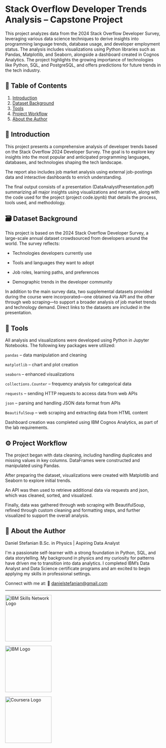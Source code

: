 # Stack Overflow Developer Trends Analysis – Capstone Project

This project analyzes data from the 2024 Stack Overflow Developer Survey, leveraging various data science techniques to derive insights into programming language trends, database usage, and developer employment status. The analysis includes visualizations using Python libraries such as Pandas, Matplotlib, and Seaborn, alongside a dashboard created in Cognos Analytics. The project highlights the growing importance of technologies like Python, SQL, and PostgreSQL, and offers predictions for future trends in the tech industry.

## 📑 Table of Contents
1. [Introduction](#-introduction)
2. [Dataset Background](#%EF%B8%8F-dataset-background)
3. [Tools](#-tools)
4. [Project Workflow](#%EF%B8%8F-project-workflow)
5. [About the Author](#-about-the-author)

## 📌 Introduction
This project presents a comprehensive analysis of developer trends based on the Stack Overflow 2024 Developer Survey. The goal is to explore key insights into the most popular and anticipated programming languages, databases, and technologies shaping the tech landscape. 

The report also includes job market analysis using external job-postings data and interactive dashboards to enrich understanding. 

The final output consists of a presentation (DataAnalystPresentation.pdf) summarizing all major insights using visualizations and narrative, along with the code used for the project (project code.ipynb) that details the process, tools used, and methodology.

## 🗃️ Dataset Background
This project is based on the 2024 Stack Overflow Developer Survey, a large-scale annual dataset crowdsourced from developers around the world. The survey reflects:

- Technologies developers currently use

- Tools and languages they want to adopt

- Job roles, learning paths, and preferences

- Demographic trends in the developer community

In addition to the main survey data, two supplemental datasets provided during the course were incorporated—one obtained via API and the other through web scraping—to support a broader analysis of job market trends and technology demand. Direct links to the datasets are included in the presentation.

## 🧰 Tools
All analysis and visualizations were developed using Python in Jupyter Notebooks. The following key packages were utilized:

`pandas` – data manipulation and cleaning

`matplotlib` – chart and plot creation

`seaborn` – enhanced visualizations

`collections.Counter` – frequency analysis for categorical data

`requests` – sending HTTP requests to access data from web APIs

`json` – parsing and handling JSON data format from APIs

`BeautifulSoup` – web scraping and extracting data from HTML content

Dashboard creation was completed using IBM Cognos Analytics, as part of the lab requirements.

## ⚙️ Project Workflow
The project began with data cleaning, including handling duplicates and missing values in key columns. DataFrames were constructed and manipulated using Pandas. 

After preparing the dataset, visualizations were created with Matplotlib and Seaborn to explore initial trends. 

An API was then used to retrieve additional data via requests and json, which was cleaned, sorted, and visualized. 

Finally, data was gathered through web scraping with BeautifulSoup, refined through custom cleaning and formatting steps, and further visualized to support the overall analysis.

## 👤 About the Author
Daniel Stefanian
B.Sc. in Physics | Aspiring Data Analyst

I'm a passionate self-learner with a strong foundation in Python, SQL, and data storytelling. My background in physics and my curiosity for patterns have driven me to transition into data analytics. I completed IBM’s Data Analyst and Data Science certificate programs and am excited to begin applying my skills in professional settings.

Connect with me at:
📧 danielstefanian@gmail.com
___
<p align="left">
    <img src="https://skills.network/logos/SN_web_lightmode.png" alt="IBM Skills Network Logo" width="150" height="150"/>
</p>

<p align="left">
    <img src="https://cdn.worldvectorlogo.com/logos/ibm.svg" alt="IBM Logo" width="150" height="150"/>
</p>

<p align="left">
    <img src="https://upload.wikimedia.org/wikipedia/commons/thumb/5/5f/Coursera_logo_%282020%29.svg/2560px-Coursera_logo_%282020%29.svg.png" alt="Coursera Logo" width="150" height="150"/>
</p>
